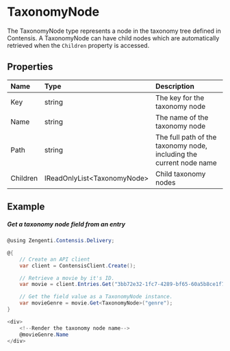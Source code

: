 # TaxonomyNode


The TaxonomyNode type represents a node in the taxonomy tree defined in Contensis. A TaxonomyNode can have child nodes which are automatically retrieved when the `Children` property is accessed.

## Properties

| Name | Type | Description |
| :--- | :--- | :---------- |
| Key | string | The key for the taxonomy node |
| Name | string | The name of the taxonomy node |
| Path | string | The full path of the taxonomy node, including the current node name |
| Children | IReadOnlyList&lt;TaxonomyNode&gt; | Child taxonomy nodes |

## Example

##### Get a taxonomy node field from an entry

```cs
@using Zengenti.Contensis.Delivery;

@{
    // Create an API client
    var client = ContensisClient.Create();

    // Retrieve a movie by it's ID.
    var movie = client.Entries.Get("3bb72e32-1fc7-4289-bf65-60a5b8ce1f78");

    // Get the field value as a TaxonomyNode instance.
    var movieGenre = movie.Get<TaxonomyNode>("genre");
}

<div>
    <!--Render the taxonomy node name-->
    @movieGenre.Name
</div>
```


